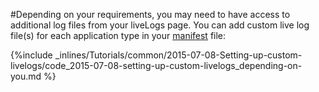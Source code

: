 <!-- post: -->


#Depending on your requirements, you may need to have access to additional log files from your liveLogs page. You can add custom live log file(s) for each application type in your [manifest](http://help.cloud66.com/building-your-stack/building-your-manifest-file) file:



{%include _inlines/Tutorials/common/2015-07-08-Setting-up-custom-livelogs/code_2015-07-08-setting-up-custom-livelogs_depending-on-you.md %}







